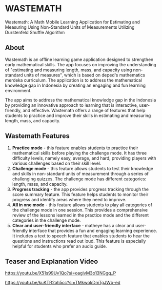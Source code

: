 # WASTEMATH
Wastemath: A Math Mobile Learning Application for Estimating and Measuring Using Non-Standard Units of Measurements Utilizing Durstenfeld Shuffle Algorithm

## About
Wastemath is an offline learning game application designed to strengthen early mathematical skills. The app focuses on improving the understanding of "estimating and measuring length, mass, and capacity using non-standard units of measures", which is based on deped's mathematics merdeka curriculum. The application is to address the mathematical knowledge gap in Indonesia by creating an engaging and fun learning environment. 

The app aims to address the mathematical knowledge gap in the Indonesia by providing an innovative approach to learning that is interactive, user-friendly, and effective. Wastemath offers a range of features that help students to practice and improve their skills in estimating and measuring length, mass, and capacity.

## Wastemath Features
1. **Practice mode** - this feature enables students to practice their mathematical skills before playing the challenge mode. It has three difficulty levels, namely easy, average, and hard, providing players with various challenges based on their skill level.
2. **Challenge mode** - this feature allows students to test their knowledge and skills in non-standard units of measurement through a series of challenging quizzes. The challenge mode has different categories: length, mass, and capacity.
3. **Progress tracking** - the app provides progress tracking through the score summary feature. This feature helps students to monitor their progress and identify areas where they need to improve.
4. **All in one mode** - this feature allows students to play all categories of the challenge mode in one session. This provides a comprehensive review of the lessons learned in the practice mode and the different categories in the challenge mode.
5. **Clear and user-friendly interface** - matheye has a clear and user-friendly interface that provides a fun and engaging learning experience. It includes a text to speech feature that enables students to hear the questions and instructions read out loud. This feature is especially helpful for students who prefer an audio guide.

## Teaser and Explanation Video
https://youtu.be/X51s99Uv1Qo?si=oaglvM3o13NGgq_P

https://youtu.be/kuKTR2ah5cc?si=TMkwokDmTgJWb-ed
